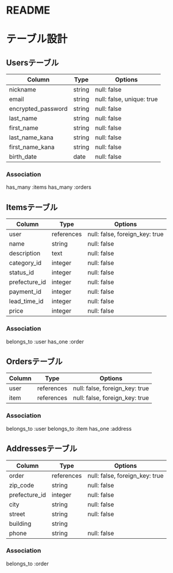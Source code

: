 # README

# テーブル設計

## Usersテーブル
| Column             | Type   | Options                   |
| ------------------ | ------ | ------------------------- |
| nickname           | string | null: false               |
| email              | string | null: false, unique: true |
| encrypted_password | string | null: false               |
| last_name          | string | null: false               |
| first_name         | string | null: false               |
| last_name_kana     | string | null: false               |
| first_name_kana    | string | null: false               |
| birth_date         | date   | null: false               |

### Association
has_many :items
has_many :orders


## Itemsテーブル
| Column             | Type       | Options                        |
| ------------------ | ---------- | ------------------------------ |
| user               | references | null: false, foreign_key: true |
| name               | string     | null: false                    |
| description        | text       | null: false                    |
| category_id        | integer    | null: false                    |
| status_id          | integer    | null: false                    |
| prefecture_id      | integer    | null: false                    |
| payment_id         | integer    | null: false                    |
| lead_time_id       | integer    | null: false                    |
| price              | integer    | null: false                    |

### Association
belongs_to :user
has_one :order


## Ordersテーブル
| Column             | Type       | Options                        |
| ------------------ | ---------- | ------------------------------ |
| user               | references | null: false, foreign_key: true |
| item               | references | null: false, foreign_key: true |

### Association
belongs_to :user
belongs_to :item
has_one :address


## Addressesテーブル
| Column             | Type       | Options                        |
| ------------------ | ---------- | ------------------------------ |
| order              | references | null: false, foreign_key: true |
| zip_code           | string     | null: false                    |
| prefecture_id      | integer    | null: false                    |
| city               | string     | null: false                    |
| street             | string     | null: false                    |
| building           | string     |                                |
| phone              | string     | null: false                    |

### Association
belongs_to :order